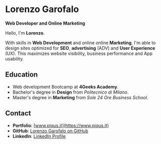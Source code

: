 # Lorenzo Garofalo

**Web Developer and Online Marketing**

Hello, I'm **Lorenzo**.

With skills in **Web Development** and online online **Marketing**, I'm able to design sites optimized for **SEO**, **advertising** (ADV) and **User Experience** (UX). This maximizes website visibility, business performance and App usability.

## Education

- Web development Bootcamp at **4Geeks Academy**.
- Bachelor's degree in **Design** from *Politecnico di Milano*.
- Master's degree in **Marketing** from *Sole 24 Ore Business School*.


## Contact

- **Portfolio**: [www.piqus.it](https://www.piqus.it)
- **GitHub**: [Lorenzo Garofalo on GitHub](https://github.com/thelore85)
- **LinkedIn**: [LinkedIn Profile](https://www.linkedin.com/in/lorenzo-garofalo-digital/)
